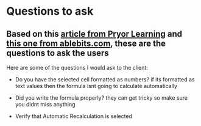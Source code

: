 # Questions to ask
## Based on this [article from Pryor Learning](https://www.pryor.com/blog/why-is-your-excel-formula-not-calculating/) and [this one from ablebits.com](https://www.ablebits.com/office-addins-blog/excel-formulas-not-working/), these are the questions to ask the users

Here are some of the questions I would ask to the client:

- Do you have the selected cell formatted as numbers? if its formatted as text values then the formula isnt going to calculate automatically

- Did you write the formula properly? they can get tricky so make sure you didnt miss anything

- Verify that Automatic Recalculation is selected

